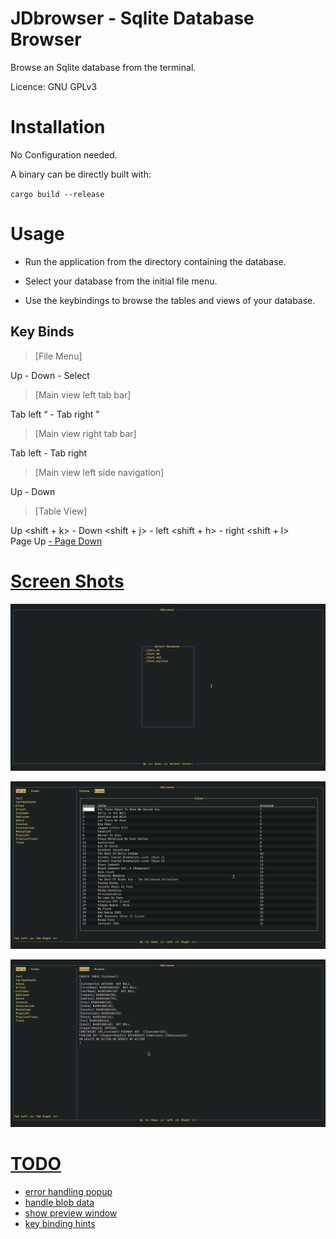 # JDbrowser - Sqlite Database Browser

Browse an Sqlite database from the terminal.

Licence: GNU GPLv3

# Installation

No Configuration needed.

A binary can be directly built with:

`cargo build --release` 

# Usage

- Run the application from the directory containing the database.

- Select your database from the initial file menu.


- Use the keybindings to browse the tables and views of your database.

## Key Binds

> [File Menu]

Up <k> - Down <j> - Select <Enter>

> [Main view left tab bar]

Tab left <q> - Tab right <e> 

> [Main view right tab bar]

Tab left <h> - Tab right <l> 

> [Main view left side navigation]

Up <k> - Down <j>  

> [Table View]

Up <shift + k> - Down <shift + j> - left <shift + h> - right <shift + l>  
Page Up <u> - Page Down <d>

# Screen Shots

![file_menu](docs/filemenu.png) 

![table_view](docs/table_view.png) 

![schema_view](docs/schema_view.png) 

# TODO

- error handling popup
- handle blob data
- show preview window
- key binding hints 

